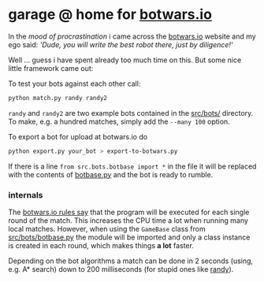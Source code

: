 # garage @ home for [botwars.io](https://botwars.io/)

In the *mood of procrastination* i came across the [botwars.io](https://botwars.io/)
website and my ego said: *'Dude, you will write the best robot there, just by diligence!'*

Well ... guess i have spent already too much time on this. But some nice little framework
came out:

To test your bots against each other call:

```bash
python match.py randy randy2
```

`randy` and `randy2` are two example bots contained in the
[src/bots/](src/bots) directory. To make, e.g. a hundred matches, simply add
the `--many 100` option.

To export a bot for upload at botwars.io do

```bash
python export.py your_bot > export-to-botwars.py
```

If there is a line `from src.bots.botbase import *` in the file it will be replaced
with the contents of [botbase.py](src/bots/botbase.py) and the bot is ready
to rumble.


### internals

The [botwars.io rules say](https://botwars.io/Documentation/Sandbox) that
the program will be executed for each single round of the match. This increases
the CPU time a lot when running many local matches. However, when using the 
`GameBase` class from [src/bots/botbase.py](src/bots/botbase.py) the module will
be imported and only a class instance is created in each round, which makes
things **a lot** faster.

Depending on the bot algorithms a match can be done in 2 seconds (using, e.g. A* search)
down to 200 milliseconds (for stupid ones like [randy](src/bots/randy.py)).
 


